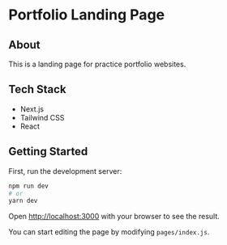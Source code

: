 # Portfolio Landing Page

## About

This is a landing page for practice portfolio websites.

## Tech Stack

- Next.js
- Tailwind CSS
- React

## Getting Started

First, run the development server:

```bash
npm run dev
# or
yarn dev
```

Open [http://localhost:3000](http://localhost:3000) with your browser to see the result.

You can start editing the page by modifying `pages/index.js`.
